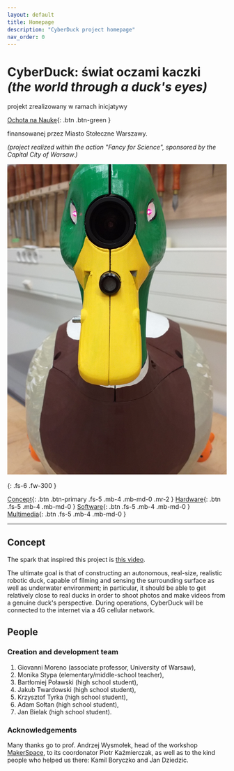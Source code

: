 ```yaml
---
layout: default
title: Homepage
description: "CyberDuck project homepage"
nav_order: 0
---
```


# CyberDuck: świat oczami kaczki *(the world through a duck's eyes)*

projekt zrealizowany w ramach inicjatywy

[Ochota na Naukę](http://ochota.fuw.edu.pl/){: .btn .btn-green }

finansowanej przez Miasto Stołeczne Warszawy.

*(project realized within the action "Fancy for Science", sponsored by the Capital City of Warsaw.)*

![CyberDuck at MakerSpace](/CyberDuck.jpg)




{: .fs-6 .fw-300 }

[Concept](#people){: .btn .btn-primary .fs-5 .mb-4 .mb-md-0 .mr-2 } [Hardware](/hardware){: .btn .fs-5 .mb-4 .mb-md-0 }  [Software](/software){: .btn .fs-5 .mb-4 .mb-md-0 }  [Multimedia](/multimedia){: .btn .fs-5 .mb-4 .mb-md-0 }  

---

## Concept

The spark that inspired this project is [this video](https://youtu.be/PlUmG3CFadw).

The ultimate goal is that of constructing an autonomous, real-size, realistic robotic duck, capable of filming and  sensing the surrounding surface as well as underwater environment; in particular, it should be able to get relatively close to real ducks in order to shoot photos and make videos from a genuine duck's perspective. During operations, CyberDuck will be connected to the internet via a 4G cellular network.
 
 
 

## People

### Creation and development team

1. Giovanni Moreno (associate professor, University of Warsaw),
2. Monika Stypa (elementary/middle-school teacher),
3. Bartłomiej Poławski (high school student),
4. Jakub Twardowski (high school student),
5. Krzysztof Tyrka (high school student),
6. Adam Sołtan (high school student),
7. Jan Bielak (high school student).

### Acknowledgements

Many thanks go to prof. Andrzej Wysmołek, head of the workshop [MakerSpace](http://makerspace.uw.edu.pl/pl/), to its coordonator Piotr Kaźmierczak, as well as to the kind people who helped us there: Kamil Boryczko and Jan Dziedzic.



